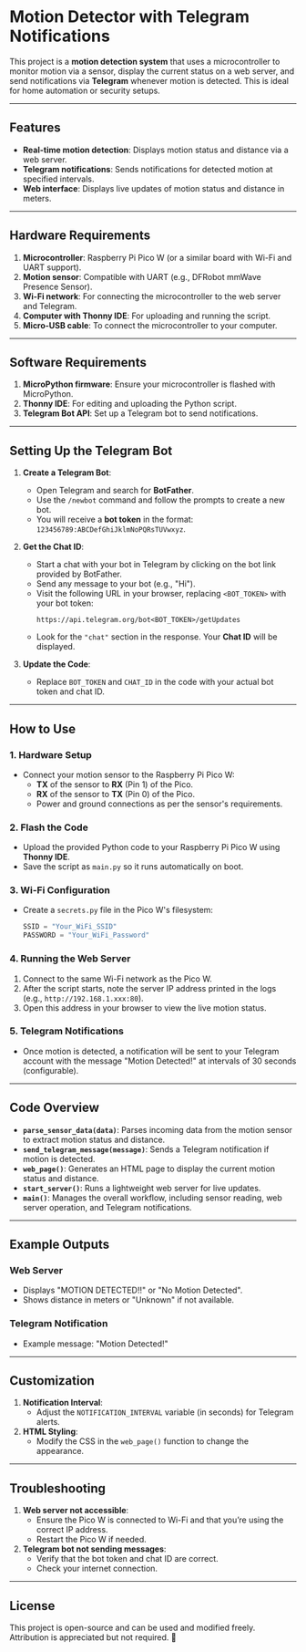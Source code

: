 # Motion Detector with Telegram Notifications

This project is a **motion detection system** that uses a microcontroller to monitor motion via a sensor, display the current status on a web server, and send notifications via **Telegram** whenever motion is detected. This is ideal for home automation or security setups.

---

## Features
- **Real-time motion detection**: Displays motion status and distance via a web server.
- **Telegram notifications**: Sends notifications for detected motion at specified intervals.
- **Web interface**: Displays live updates of motion status and distance in meters.

---

## Hardware Requirements
1. **Microcontroller**: Raspberry Pi Pico W (or a similar board with Wi-Fi and UART support).
2. **Motion sensor**: Compatible with UART (e.g., DFRobot mmWave Presence Sensor).
3. **Wi-Fi network**: For connecting the microcontroller to the web server and Telegram.
4. **Computer with Thonny IDE**: For uploading and running the script.
5. **Micro-USB cable**: To connect the microcontroller to your computer.

---

## Software Requirements
1. **MicroPython firmware**: Ensure your microcontroller is flashed with MicroPython.
2. **Thonny IDE**: For editing and uploading the Python script.
3. **Telegram Bot API**: Set up a Telegram bot to send notifications.

---

## Setting Up the Telegram Bot
1. **Create a Telegram Bot**:
   - Open Telegram and search for **BotFather**.
   - Use the `/newbot` command and follow the prompts to create a new bot.
   - You will receive a **bot token** in the format: `123456789:ABCDefGhiJklmNoPQRsTUVwxyz`.

2. **Get the Chat ID**:
   - Start a chat with your bot in Telegram by clicking on the bot link provided by BotFather.
   - Send any message to your bot (e.g., "Hi").
   - Visit the following URL in your browser, replacing `<BOT_TOKEN>` with your bot token:
     ```
     https://api.telegram.org/bot<BOT_TOKEN>/getUpdates
     ```
   - Look for the `"chat"` section in the response. Your **Chat ID** will be displayed.

3. **Update the Code**:
   - Replace `BOT_TOKEN` and `CHAT_ID` in the code with your actual bot token and chat ID.

---

## How to Use
### 1. Hardware Setup
- Connect your motion sensor to the Raspberry Pi Pico W:
  - **TX** of the sensor to **RX** (Pin 1) of the Pico.
  - **RX** of the sensor to **TX** (Pin 0) of the Pico.
  - Power and ground connections as per the sensor's requirements.

### 2. Flash the Code
- Upload the provided Python code to your Raspberry Pi Pico W using **Thonny IDE**.
- Save the script as `main.py` so it runs automatically on boot.

### 3. Wi-Fi Configuration
- Create a `secrets.py` file in the Pico W's filesystem:
  ```python
  SSID = "Your_WiFi_SSID"
  PASSWORD = "Your_WiFi_Password"

### 4. Running the Web Server
1. Connect to the same Wi-Fi network as the Pico W.
2. After the script starts, note the server IP address printed in the logs (e.g., `http://192.168.1.xxx:80`).
3. Open this address in your browser to view the live motion status.

### 5. Telegram Notifications
- Once motion is detected, a notification will be sent to your Telegram account with the message "Motion Detected!" at intervals of 30 seconds (configurable).

---

## Code Overview
- **`parse_sensor_data(data)`**: Parses incoming data from the motion sensor to extract motion status and distance.
- **`send_telegram_message(message)`**: Sends a Telegram notification if motion is detected.
- **`web_page()`**: Generates an HTML page to display the current motion status and distance.
- **`start_server()`**: Runs a lightweight web server for live updates.
- **`main()`**: Manages the overall workflow, including sensor reading, web server operation, and Telegram notifications.

---

## Example Outputs
### Web Server
- Displays "MOTION DETECTED!!" or "No Motion Detected".
- Shows distance in meters or "Unknown" if not available.

### Telegram Notification
- Example message: "Motion Detected!"

---

## Customization
1. **Notification Interval**:
   - Adjust the `NOTIFICATION_INTERVAL` variable (in seconds) for Telegram alerts.
2. **HTML Styling**:
   - Modify the CSS in the `web_page()` function to change the appearance.

---

## Troubleshooting
1. **Web server not accessible**:
   - Ensure the Pico W is connected to Wi-Fi and that you’re using the correct IP address.
   - Restart the Pico W if needed.
2. **Telegram bot not sending messages**:
   - Verify that the bot token and chat ID are correct.
   - Check your internet connection.

---

## License
This project is open-source and can be used and modified freely. Attribution is appreciated but not required. 🚀
